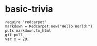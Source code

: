# basic-trivia
```terminal
require 'redcarpet'
markdown = Redcarpet.new("Hello World!")
puts markdown.to_html
git pull
var x = 20;
```
